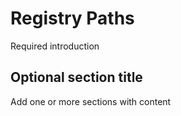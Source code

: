 # Registry Paths

Required introduction



## Optional section title

Add one or more sections with content


